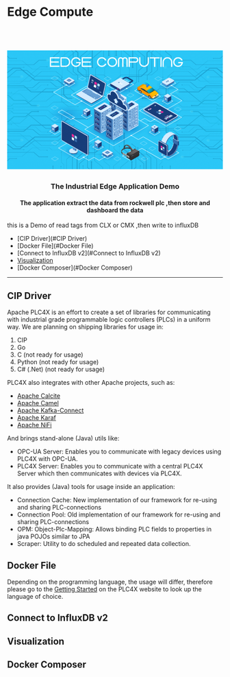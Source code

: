 # Edge Compute
<h1 align="center">
  <br>
   <img src="./EdgeReadmeImage.png" alt="Edge Compute Logo" title="Edge Compute Logo"/>
  <br>
</h1>
<h3 align="center">The Industrial Edge Application Demo</h3>
<h4 align="center">The application extract the data from rockwell plc ,then store and dashboard the data
</h4>


this is a Demo of read tags from CLX or CMX ,then write to influxDB 
* [CIP Driver](#CIP Driver)
* [Docker File](#Docker File)
* [Connect to InfluxDB v2](#Connect to InfluxDB v2)
* [Visualization](#Visualization)
* [Docker Composer](#Docker Composer)


***

## CIP Driver

Apache PLC4X is an effort to create a set of libraries for communicating with industrial grade programmable logic controllers (PLCs) in a uniform way.
We are planning on shipping libraries for usage in:

1. CIP
2. Go
3. C (not ready for usage)
4. Python (not ready for usage)
5. C# (.Net) (not ready for usage)

PLC4X also integrates with other Apache projects, such as:

* [Apache Calcite](https://calcite.apache.org/)
* [Apache Camel](https://camel.apache.org/)
* [Apache Kafka-Connect](https://kafka.apache.org)
* [Apache Karaf](https://karaf.apache.org/)
* [Apache NiFi](https://nifi.apache.org/)

And brings stand-alone (Java) utils like:

* OPC-UA Server: Enables you to communicate with legacy devices using PLC4X with OPC-UA.
* PLC4X Server: Enables you to communicate with a central PLC4X Server which then communicates with devices via PLC4X.

It also provides (Java) tools for usage inside an application:

* Connection Cache: New implementation of our framework for re-using and sharing PLC-connections
* Connection Pool: Old implementation of our framework for re-using and sharing PLC-connections
* OPM: Object-Plc-Mapping: Allows binding PLC fields to properties in java POJOs similar to JPA
* Scraper: Utility to do scheduled and repeated data collection.

## Docker File

Depending on the programming language, the usage will differ, therefore please go to the
[Getting Started](https://plc4x.apache.org/users/gettingstarted.html) on the PLC4X website to look up
the language of choice.

## Connect to InfluxDB v2
## Visualization
## Docker Composer

